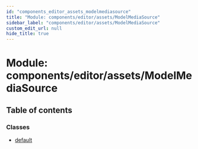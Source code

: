 ```yaml
---
id: "components_editor_assets_modelmediasource"
title: "Module: components/editor/assets/ModelMediaSource"
sidebar_label: "components/editor/assets/ModelMediaSource"
custom_edit_url: null
hide_title: true
---
```


# Module: components/editor/assets/ModelMediaSource

## Table of contents

### Classes

- [default](../classes/components_editor_assets_modelmediasource.default.md)
